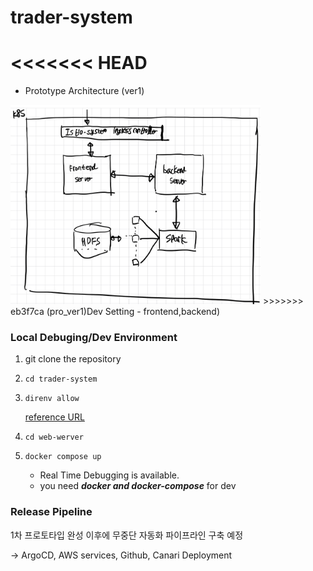 # trader-system

<<<<<<< HEAD
=======
- Prototype Architecture (ver1)

<img src="./assets/prototype_ver1.jpg" alt="architecture" width="400"/>
>>>>>>> eb3f7ca (pro_ver1)Dev Setting - frontend,backend)

### Local Debuging/Dev Environment
1. git clone the repository

2. ``` cd trader-system ```

3. ``` direnv allow ```

    [reference URL](https://sincerity-dev.tistory.com/2)

4. ``` cd web-werver ```

5. ``` docker compose up ```

    - Real Time Debugging is available.
    - you need ***docker and docker-compose*** for dev

### Release Pipeline
1차 프로토타입 완성 이후에 무중단 자동화 파이프라인 구축 예정

-> ArgoCD, AWS services, Github, Canari Deployment